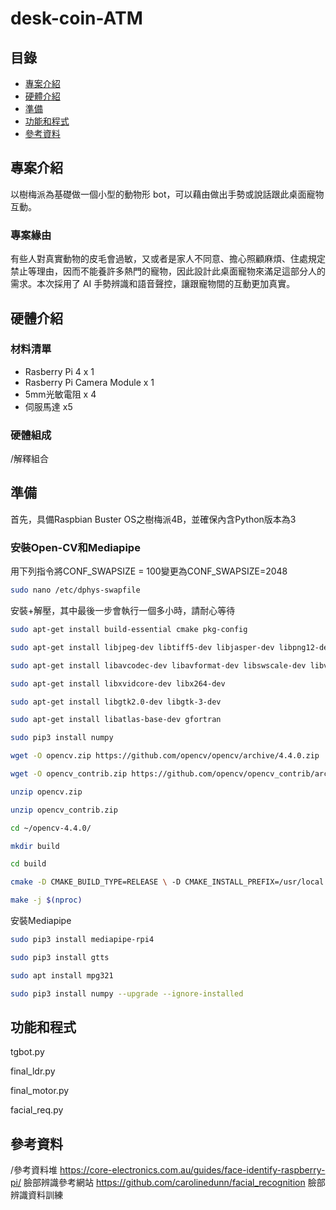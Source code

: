# desk-coin-ATM

## 目錄

-   [專案介紹](#專案介紹)
-   [硬體介紹](#硬體介紹)
-   [準備](#準備)
-   [功能和程式](#功能和程式)
-   [參考資料](#參考資料)

## 專案介紹
以樹梅派為基礎做一個小型的動物形 bot，可以藉由做出手勢或說話跟此桌面寵物互動。

### 專案緣由
有些人對真實動物的皮毛會過敏，又或者是家人不同意、擔心照顧麻煩、住處規定禁止等理由，因而不能養許多熱門的寵物，因此設計此桌面寵物來滿足這部分人的需求。本次採用了 AI 手勢辨識和語音聲控，讓跟寵物間的互動更加真實。

## 硬體介紹
### 材料清單
* Rasberry Pi 4 x 1
* Rasberry Pi Camera Module x 1
* 5mm光敏電阻 x 4
* 伺服馬達 x5

### 硬體組成
/解釋組合

## 準備
首先，具備Raspbian Buster OS之樹梅派4B，並確保內含Python版本為3

### 安裝Open-CV和Mediapipe
用下列指令將CONF_SWAPSIZE = 100變更為CONF_SWAPSIZE=2048
```bash
sudo nano /etc/dphys-swapfile
```

安裝+解壓，其中最後一步會執行一個多小時，請耐心等待
```bash
sudo apt-get install build-essential cmake pkg-config

sudo apt-get install libjpeg-dev libtiff5-dev libjasper-dev libpng12-dev

sudo apt-get install libavcodec-dev libavformat-dev libswscale-dev libv4l-dev

sudo apt-get install libxvidcore-dev libx264-dev

sudo apt-get install libgtk2.0-dev libgtk-3-dev

sudo apt-get install libatlas-base-dev gfortran

sudo pip3 install numpy

wget -O opencv.zip https://github.com/opencv/opencv/archive/4.4.0.zip

wget -O opencv_contrib.zip https://github.com/opencv/opencv_contrib/archive/4.4.0.zip

unzip opencv.zip

unzip opencv_contrib.zip

cd ~/opencv-4.4.0/

mkdir build

cd build

cmake -D CMAKE_BUILD_TYPE=RELEASE \ -D CMAKE_INSTALL_PREFIX=/usr/local \ -D INSTALL_PYTHON_EXAMPLES=ON \ -D OPENCV_EXTRA_MODULES_PATH=~/opencv_contrib-4.4.0/modules \ -D BUILD_EXAMPLES=ON ..

make -j $(nproc)
```

安裝Mediapipe
```bash
sudo pip3 install mediapipe-rpi4

sudo pip3 install gtts

sudo apt install mpg321

sudo pip3 install numpy --upgrade --ignore-installed
```

## 功能和程式
tgbot.py

final_ldr.py

final_motor.py

facial_req.py

## 參考資料
/參考資料堆
https://core-electronics.com.au/guides/face-identify-raspberry-pi/  臉部辨識參考網站
https://github.com/carolinedunn/facial_recognition 臉部辨識資料訓練
